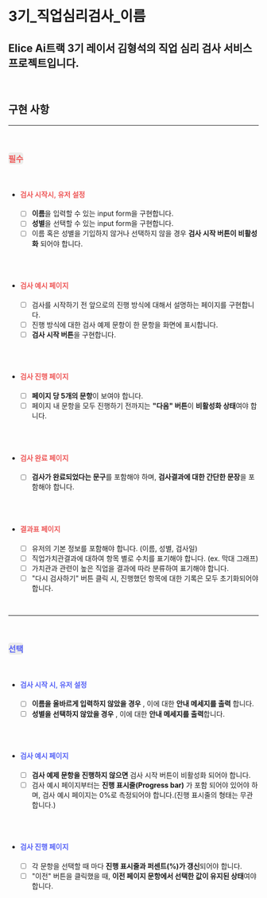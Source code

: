 <h1>3기_직업심리검사_이름</h1>

## Elice Ai트랙 3기 레이서 김형석의 직업 심리 검사 서비스 프로젝트입니다.

</br>

## 구현 사항

---

<br/>

<h3 style="color:#EE5757; border-radius:5px; display:inline-block; background-color:#EDEDEB; font-weight: 600;">필수</h3>

- <h4 style="color:#EE5757; display:inline-block; font-weight: 600;">검사 시작시, 유저 설정</h4>

  - [ ] **이름**을 입력할 수 있는 input form을 구현합니다.
  - [ ] **성별**을 선택할 수 있는 input form을 구현합니다.
  - [ ] 이름 혹은 성별을 기입하지 않거나 선택하지 않을 경우 **검사 시작 버튼이 비활성화** 되어야 합니다.

<br/>

- <h4 style="color:#EE5757; display:inline-block; font-weight: 600;">검사 예시 페이지</h4>

  - [ ] 검사를 시작하기 전 앞으로의 진행 방식에 대해서 설명하는 페이지를 구현합니다.
  - [ ] 진행 방식에 대한 검사 예제 문항이 한 문항을 화면에 표시합니다.
  - [ ] **검사 시작 버튼**을 구현합니다.

<br/>

- <h4 style="color:#EE5757; display:inline-block; font-weight: 600;">검사 진행 페이지</h4>

  - [ ] **페이지 당 5개의 문항**이 보여야 합니다.
  - [ ] 페이지 내 문항을 모두 진행하기 전까지는 **"다음" 버튼**이 **비활성화 상태**여야 합니다.

<br/>

- <h4 style="color:#EE5757; display:inline-block; font-weight: 600;">검사 완료 페이지</h4>

  - [ ] **검사가 완료되었다는 문구**를 포함해야 하며, **검사결과에 대한 간단한 문장**을 포함해야 합니다.

<br/>

- <h4 style="color:#EE5757; display:inline-block; font-weight: 600;">결과표 페이지</h4>

  - [ ] 유저의 기본 정보를 포함해야 합니다. (이름, 성별, 검사일)
  - [ ] 직업가치관결과에 대하여 항목 별로 수치를 표기해야 합니다. (ex. 막대 그래프)
  - [ ] 가치관과 관련이 높은 직업을 결과에 따라 분류하여 표기해야 합니다.
  - [ ] "다시 검사하기" 버튼 클릭 시, 진행했던 항목에 대한 기록은 모두 초기화되어야 합니다.

<br/>

---

<br/>

<h3 style="color:#5662F6; border-radius:5px; display:inline-block; background-color:#EDEDEB; font-weight: 600;">선택</h3>

- <h4 style="color:#5662F6; display:inline-block; font-weight: 600;">검사 시작 시, 유저 설정</h4>

  - [ ] **이름을 올바르게 입력하지 않았을 경우** , 이에 대한 **안내 메세지를 출력** 합니다.
  - [ ] **성별을 선택하지 않았을 경우** , 이에 대한 **안내 메세지를 출력**합니다.

<br/>

- <h4 style="color:#5662F6; display:inline-block; font-weight: 600;">검사 예시 페이지</h4>

  - [ ] **검사 예제 문항을 진행하지 않으면** 검사 시작 버튼이 비활성화 되어야 합니다.
  - [ ] 검사 예시 페이지부터는 **진행 표시줄(Progress bar)** 가 포함 되어야 있어야 하며, 검사 예시 페이지는 0%로 측정되어야 합니다.(진행 표시줄의 형태는 무관합니다.)

<br/>

- <h4 style="color:#5662F6; display:inline-block; font-weight: 600;">검사 진행 페이지</h4>

  - [ ] 각 문항을 선택할 때 마다 **진행 표시줄과 퍼센트(%)가 갱신**되어야 합니다.
  - [ ] "이전" 버튼을 클릭했을 때, **이전 페이지 문항에서 선택한 값이 유지된 상태**여야 합니다.
